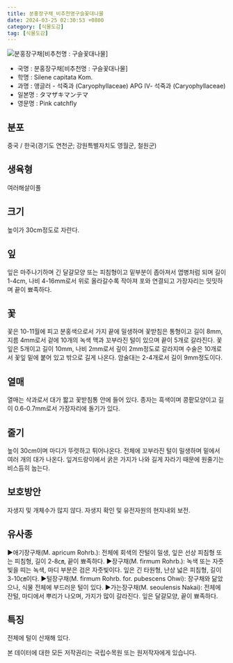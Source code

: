 ```yaml
---
title: 분홍장구채_비추천명구슬꽃대나물
date: 2024-03-25 02:30:53 +0800
category: [식물도감]
tag: [식물도감]
---
```




![분홍장구채[비추천명 : 구슬꽃대나물]](/fileUpload/plants/basic/Caryophyllaceae/Silene/9038/9038_1_th2.JPG)
- 국명 : 분홍장구채[비추천명 : 구슬꽃대나물]
- 학명 : Silene capitata Kom.
- 과명 : 앵글러 - 석죽과 (Caryophyllaceae) APG Ⅳ- 석죽과 (Caryophyllaceae)
- 일본명 : タマザキマンテマ
- 영문명 : Pink catchfly


## 분포
중국 / 한국(경기도 연천군; 강원특별자치도 영월군, 철원군) 
## 생육형
여러해살이풀 
## 크기
높이가 30cm정도로 자란다.
## 잎
잎은 마주나기하며 긴 달걀모양 또는 피침형이고 밑부분이 좁아져서 엽병처럼 되며 길이 1-4cm, 나비 4-16mm로서 위로 올라갈수록 작아져 포와 연결되고 가장자리는 밋밋하며 끝이 뾰족하다.
## 꽃
꽃은 10-11월에 피고 분홍색으로서 가지 끝에 밀생하며 꽃받침은 통형이고 길이 8mm, 지름 4mm로서 겉에 10개의 녹색 맥과 꼬부라진 털이 있으며 끝이 5개로 갈라진다. 꽃잎은 5개이고 길이 10mm, 나비 2mm로서 깊이 2mm정도로 갈라지며 수술은 10개로서 꽃잎 밑에 붙어 있고 밖으로 길게 나온다. 암술대는 2-4개로서 길이 9mm정도이다.
## 열매
열매는 삭과로서 대가 짧고 꽃받침통 안에 들어 있다. 종자는 흑색이며 콩팥모양이고 길이 0.6-0.7mm로서 가장자리에 돌기가 있다.
## 줄기
높이 30cm이며 마디가 뚜렷하고 튀어나온다. 전체에 꼬부라진 털이 밀생하며 밑에서 여러 개의 대가 나온다. 잎겨드랑이에서 굵은 가지가 나와 길게 자라기 때문에 원줄기는 비스듬히 눕는다.
## 보호방안
자생지 및 개체수가 많지 않다. 자생지 확인 및 유전자원의 현지내외 보전.
## 유사종
▶애기장구채(M. apricum Rohrb.): 전체에 회색의 잔털이 밀생, 잎은 선상 피침형 또는 피침형, 길이 2-8㎝, 끝이 뾰족하다. ▶장구채(M. firmum Rohrb.): 녹색 또는 자줏빛을 띠는 녹색, 마디 부분은 검은 자줏빛이다. 잎은 긴 타원형, 난상 넓은 피침형, 길이 3-10㎝이다.▶털장구채(M. firmum Rohrb. for. pubescens Ohwi): 장구채와 닮았으나, 식물 전체에 부드러운 털이 있다. ▶가는장구채(M. seoulensis Nakai): 전체에 잔털, 마디에서 뿌리가 나오며, 가지가 많이 갈라진다. 잎은 달걀모양, 끝이 뾰족하다.
## 특징
전체에 털이 산재해 있다.






본 데이터에 대한 모든 저작권리는 국립수목원 또는 원저작자에게 있습니다.
